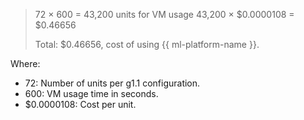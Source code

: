 > 72 × 600 = 43,200 units for VM usage
> 43,200 × $0.0000108 = $0.46656
>
> Total: $0.46656, cost of using {{ ml-platform-name }}.

Where:

* 72: Number of units per g1.1 configuration.
* 600: VM usage time in seconds.
* $0.0000108: Cost per unit.